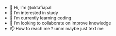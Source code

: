 - 👋 Hi, I’m @oktafiapal
- 👀 I’m interested in study
- 🌱 I’m currently learning coding
- 💞️ I’m looking to collaborate on improve knowledge
- 📫 How to reach me ? umm maybe just text me 

<!---
oktafiapal/oktafiapal is a ✨ special ✨ repository because its `README.md` (this file) appears on your GitHub profile.
You can click the Preview link to take a look at your changes.
--->
